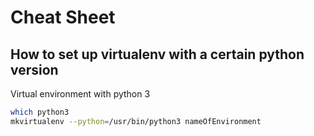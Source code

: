 # Cheat Sheet

## How to set up virtualenv with a certain python version

Virtual environment with python 3
```sh
which python3
mkvirtualenv --python=/usr/bin/python3 nameOfEnvironment
```
